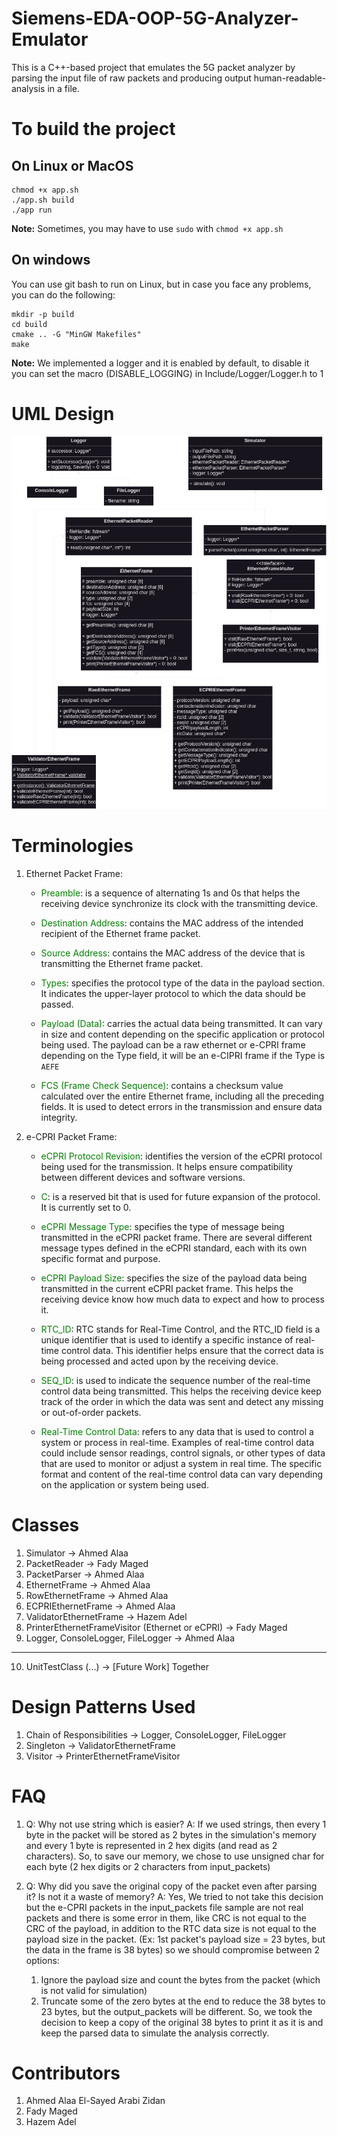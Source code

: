# Siemens-EDA-OOP-5G-Analyzer-Emulator

This is a C++-based project that emulates the 5G packet analyzer by parsing the input file of raw packets and producing output human-readable-analysis in a file.

# To build the project

## On Linux or MacOS
```
chmod +x app.sh
./app.sh build
./app run
```
**Note:** Sometimes, you may have to use `sudo` with `chmod +x app.sh`

## On windows
You can use git bash to run on Linux, but in case you face any problems, you can do the following:
```
mkdir -p build
cd build
cmake .. -G "MinGW Makefiles"
make
```
**Note:** We implemented a logger and it is enabled by default, to disable it you can set the macro (DISABLE_LOGGING) in Include/Logger/Logger.h to 1


# UML Design

![UML Design](5G-Analyzer.drawio.png)

# Terminologies

1. Ethernet Packet Frame:

   - <span style="color: green;">Preamble</span>: is a sequence of alternating 1s and 0s that helps the receiving device synchronize its clock with the transmitting device.

   - <span style="color: green;">Destination Address</span>: contains the MAC address of the intended recipient of the Ethernet frame packet.

   - <span style="color: green;">Source Address</span>: contains the MAC address of the device that is transmitting the Ethernet frame packet.

   - <span style="color: green;">Types</span>: specifies the protocol type of the data in the payload section. It indicates the upper-layer protocol to which the data should be passed.

   - <span style="color: green;">Payload (Data)</span>: carries the actual data being transmitted. It can vary in size and content depending on the specific application or protocol being used. The payload can be a raw ethernet or e-CPRI frame depending on the Type field, it will be an e-CIPRI frame if the Type is `AEFE`

   - <span style="color: green;">FCS (Frame Check Sequence)</span>: contains a checksum value calculated over the entire Ethernet frame, including all the preceding fields. It is used to detect errors in the transmission and ensure data integrity.

2. e-CPRI Packet Frame:

   - <span style="color: green;">eCPRI Protocol Revision</span>: identifies the version of the eCPRI protocol being used for the transmission. It helps ensure compatibility between different devices and software versions.

   - <span style="color: green;">C</span>: is a reserved bit that is used for future expansion of the protocol. It is currently set to 0.

   - <span style="color: green;">eCPRI Message Type</span>: specifies the type of message being transmitted in the eCPRI packet frame. There are several different message types defined in the eCPRI standard, each with its own specific format and purpose.

   - <span style="color: green;">eCPRI Payload Size</span>: specifies the size of the payload data being transmitted in the current eCPRI packet frame. This helps the receiving device know how much data to expect and how to process it.

   - <span style="color: green;">RTC_ID</span>: RTC stands for Real-Time Control, and the RTC_ID field is a unique identifier that is used to identify a specific instance of real-time control data. This identifier helps ensure that the correct data is being processed and acted upon by the receiving device.

   - <span style="color: green;">SEQ_ID</span>: is used to indicate the sequence number of the real-time control data being transmitted. This helps the receiving device keep track of the order in which the data was sent and detect any missing or out-of-order packets.

   - <span style="color: green;">Real-Time Control Data</span>: refers to any data that is used to control a system or process in real-time. Examples of real-time control data could include sensor readings, control signals, or other types of data that are used to monitor or adjust a system in real time. The specific format and content of the real-time control data can vary depending on the application or system being used.

# Classes
1. Simulator -> Ahmed Alaa
2. PacketReader -> Fady Maged
3. PacketParser -> Ahmed Alaa
4. EthernetFrame -> Ahmed Alaa
5. RowEthernetFrame -> Ahmed Alaa
6. ECPRIEthernetFrame -> Ahmed Alaa
7. ValidatorEthernetFrame -> Hazem Adel
8. PrinterEthernetFrameVisitor (Ethernet or eCPRI) -> Fady Maged
9. Logger, ConsoleLogger, FileLogger -> Ahmed Alaa
---
10. UnitTestClass (...) -> [Future Work] Together

# Design Patterns Used
1. Chain of Responsibilities -> Logger, ConsoleLogger, FileLogger
1. Singleton -> ValidatorEthernetFrame
3. Visitor -> PrinterEthernetFrameVisitor

# FAQ
1. Q: Why not use string which is easier?
   A: If we used strings, then every 1 byte in the packet will be stored as 2 bytes in the simulation's memory
      and every 1 byte is represented in 2 hex digits (and read as 2 characters).
      So, to save our memory, we chose to use unsigned char for each byte (2 hex digits or 2 characters from input_packets)

2. Q: Why did you save the original copy of the packet even after parsing it? Is not it a waste of memory?
   A: Yes, We tried to not take this decision but the e-CPRI packets in the input_packets file sample are not real packets and there is
      some error in them, like CRC is not equal to the CRC of the payload, in addition to the RTC data size is not equal to the payload
      size in the packet. (Ex: 1st packet's payload size = 23 bytes, but the data in the frame is 38 bytes) so we should compromise between 2 options:
      1. Ignore the payload size and count the bytes from the packet (which is not valid for simulation)
      2. Truncate some of the zero bytes at the end to reduce the 38 bytes to 23 bytes, but the output_packets will be different.
      So, we took the decision to keep a copy of the original 38 bytes to print it as it is and keep the parsed data to simulate the analysis correctly.

# Contributors
1. Ahmed Alaa El-Sayed Arabi Zidan
2. Fady Maged
3. Hazem Adel

